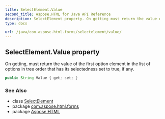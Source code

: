 ```yaml
---
title: SelectElement.Value
second_title: Aspose.HTML for Java API Reference
description: SelectElement property. On getting must return the value of the first option element in the list of options in tree order that has its selectedness set to true if any
type: docs

url: /java/com.aspose.html.forms/selectelement/value/
---
```

## SelectElement.Value property

On getting, must return the value of the first option element in the list of options in tree order that has its selectedness set to true, if any.

```java
public String Value { get; set; }
```

### See Also

* class [SelectElement](../)
* package [com.aspose.html.forms](../../../com.aspose.html.forms/)
* package [Aspose.HTML](../../../)

